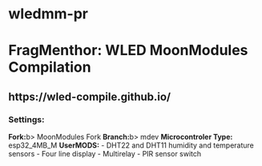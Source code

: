 # wledmm-pr

<h1>FragMenthor: WLED MoonModules Compilation</h1>

<h2><b>https://wled-compile.github.io/</b></h2>
<h3>Settings:</h3>
<b>Fork:</b>b> MoonModules Fork
<b>Branch:</b>b> mdev
<b>Microcontroler Type:</b> esp32_4MB_M
<b>UserMODS:</b>
  - DHT22 and DHT11 humidity and temperature sensors
  - Four line display
  - Multirelay
  - PIR sensor switch
